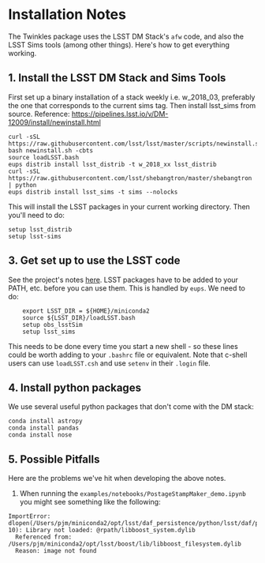 # Installation Notes

The Twinkles package uses the LSST DM Stack's `afw` code, and also the LSST
Sims tools (among other things). Here's how to get everything working.


## 1. Install the LSST DM Stack and Sims Tools

First set up a binary installation of a stack weekly i.e. w_2018_03, preferably the one that corresponds to the current sims tag. Then install lsst_sims from source. Reference: https://pipelines.lsst.io/v/DM-12009/install/newinstall.html
```
curl -sSL https://raw.githubusercontent.com/lsst/lsst/master/scripts/newinstall.sh
bash newinstall.sh -cbts
source loadLSST.bash
eups distrib install lsst_distrib -t w_2018_xx lsst_distrib
curl -sSL https://raw.githubusercontent.com/lsst/shebangtron/master/shebangtron | python
eups distrib install lsst_sims -t sims --nolocks
```

This will install the LSST packages in your current working directory. Then you'll need to do:
```
setup lsst_distrib
setup lsst-sims
```

## 3. Get set up to use the LSST code

See the project's notes [here](https://confluence.lsstcorp.org/display/LSWUG/Using+the+LSST+Stack).
LSST packages have to be added to your PATH, etc. before you can use them. This is handled by `eups`.
We need to do:
```
    export LSST_DIR = ${HOME}/miniconda2
    source ${LSST_DIR}/loadLSST.bash
    setup obs_lsstSim
    setup lsst_sims
```
This needs to be done every time you start a new shell - so these lines could be worth adding to your `.bashrc` file or equivalent. Note that c-shell users can use `loadLSST.csh` and use `setenv` in their `.login` file.


## 4. Install python packages

We use several useful python packages that don't come with the DM stack:
```
conda install astropy
conda install pandas
conda install nose
```

## 5. Possible Pitfalls

Here are the problems we've hit when developing the above notes.

1. When running the `examples/notebooks/PostageStampMaker_demo.ipynb` you might see something like the following:
```
ImportError: dlopen(/Users/pjm/miniconda2/opt/lsst/daf_persistence/python/lsst/daf/persistence/_persistenceLib.so, 10): Library not loaded: @rpath/libboost_system.dylib
  Referenced from: /Users/pjm/miniconda2/opt/lsst/boost/lib/libboost_filesystem.dylib
  Reason: image not found
```
